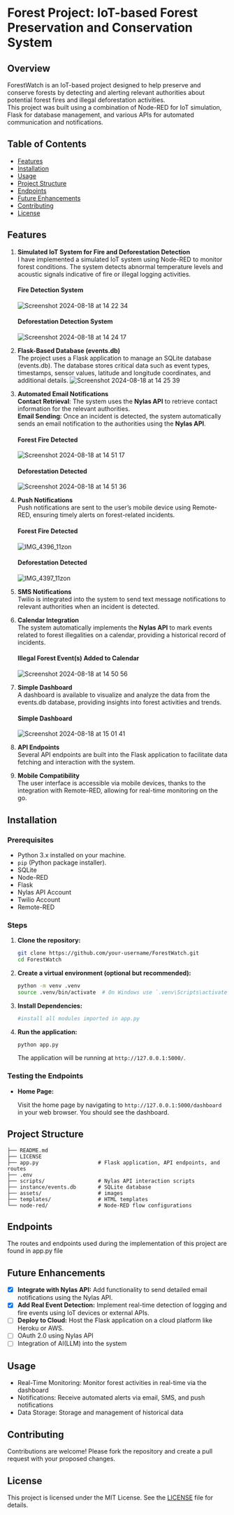 # Forest Project: IoT-based Forest Preservation and Conservation System

## Overview
ForestWatch is an IoT-based project designed to help preserve and conserve forests by detecting and alerting relevant authorities about potential forest fires and illegal deforestation activities. <br>
This project was built using a combination of Node-RED for IoT simulation, Flask for database management, and various APIs for automated communication and notifications.

## Table of Contents

- [Features](#features)
- [Installation](#installation)
- [Usage](#usage)
- [Project Structure](#project-structure)
- [Endpoints](#endpoints)
- [Future Enhancements](#future-enhancements)
- [Contributing](#contributing)
- [License](#license)

## Features
1. **Simulated IoT System for Fire and Deforestation Detection** <br>
I have implemented a simulated IoT system using Node-RED to monitor forest conditions. The system detects abnormal temperature levels and acoustic signals indicative of fire or illegal logging activities.
   #### Fire Detection System
   ![Screenshot 2024-08-18 at 14 22 34](https://github.com/user-attachments/assets/1cd9b04f-5f19-4122-8bdf-f4263502b18e)

   #### Deforestation Detection System
   ![Screenshot 2024-08-18 at 14 24 17](https://github.com/user-attachments/assets/2ce4dd8e-99e6-4af1-9603-b40513ec6b58)

   
2. **Flask-Based Database (events.db)** <br>
The project uses a Flask application to manage an SQLite database (events.db). The database stores critical data such as event types, timestamps, sensor values, latitude and longitude coordinates, and additional details.
![Screenshot 2024-08-18 at 14 25 39](https://github.com/user-attachments/assets/830517d8-eac3-4f18-b530-44a583fd651d)

3. **Automated Email Notifications** <br>
**Contact Retrieval**: The system uses the **Nylas API** to retrieve contact information for the relevant authorities. <br>
**Email Sending**: Once an incident is detected, the system automatically sends an email notification to the authorities using the **Nylas API**.
   #### Forest Fire Detected
   ![Screenshot 2024-08-18 at 14 51 17](https://github.com/user-attachments/assets/2406b5f0-b08c-49c1-9963-0e751b0ebda6)

   #### Deforestation Detected
   ![Screenshot 2024-08-18 at 14 51 36](https://github.com/user-attachments/assets/2debcb15-4165-48e0-af11-d9961c7e7051)

4. **Push Notifications** <br>
Push notifications are sent to the user’s mobile device using Remote-RED, ensuring timely alerts on forest-related incidents.
   #### Forest Fire Detected
   ![IMG_4396_11zon](https://github.com/user-attachments/assets/240701ec-445e-40c3-8d3f-0ae10779e915)

   #### Deforestation Detected
   ![IMG_4397_11zon](https://github.com/user-attachments/assets/c1958c6c-8ce1-423d-a390-00ecd7d68ddd)

   
5. **SMS Notifications** <br>
Twilio is integrated into the system to send text message notifications to relevant authorities when an incident is detected.
6. **Calendar Integration** <br>
The system automatically implements the **Nylas API** to mark events related to forest illegalities on a calendar, providing a historical record of incidents.

   #### Illegal Forest Event(s) Added to Calendar
   ![Screenshot 2024-08-18 at 14 50 56](https://github.com/user-attachments/assets/34102219-3a88-4270-a79b-8ba49bc3310c)


7. **Simple Dashboard** <br>
A dashboard is available to visualize and analyze the data from the events.db database, providing insights into forest activities and trends.

   #### Simple Dashboard
   ![Screenshot 2024-08-18 at 15 01 41](https://github.com/user-attachments/assets/2b0047f8-a928-439a-9d03-86b4d0851afb)

8. **API Endpoints** <br>
Several API endpoints are built into the Flask application to facilitate data fetching and interaction with the system.
9. **Mobile Compatibility** <br>
The user interface is accessible via mobile devices, thanks to the integration with Remote-RED, allowing for real-time monitoring on the go.

## Installation

### Prerequisites

- Python 3.x installed on your machine.
- `pip` (Python package installer).
- SQLite
- Node-RED
- Flask
- Nylas API Account
- Twilio Account
- Remote-RED

### Steps

1. **Clone the repository:**

   ```bash
   git clone https://github.com/your-username/ForestWatch.git
   cd ForestWatch
   ```

2. **Create a virtual environment (optional but recommended):**

   ```bash
   python -m venv .venv
   source .venv/bin/activate  # On Windows use `.venv\Scripts\activate`
   ```

3. **Install Dependencies:**
   ```Python
   #install all modules imported in app.py 
   ```

4. **Run the application:**

   ```bash
   python app.py
   ```

   The application will be running at `http://127.0.0.1:5000/`.

### Testing the Endpoints

- **Home Page:**

  Visit the home page by navigating to `http://127.0.0.1:5000/dashboard` in your web browser. You should see the dashboard.

## Project Structure

```
├── README.md
├── LICENSE
├── app.py                   # Flask application, API endpoints, and routes
├── .env
├── scripts/                 # Nylas API interaction scripts
├── instance/events.db       # SQLite database
├── assets/                  # images
├── templates/               # HTML templates
└── node-red/                # Node-RED flow configurations 
```

## Endpoints
The routes and endpoints used during the implementation of this project are found in app.py file

## Future Enhancements

- [x] **Integrate with Nylas API:** Add functionality to send detailed email notifications using the Nylas API.
- [x] **Add Real Event Detection:** Implement real-time detection of logging and fire events using IoT devices or external APIs.
- [ ] **Deploy to Cloud:** Host the Flask application on a cloud platform like Heroku or AWS.
- [ ] OAuth 2.0 using Nylas API
- [ ] Integration of AI(LLM) into the system

## Usage
- Real-Time Monitoring: Monitor forest activities in real-time via the dashboard
- Notifications: Receive automated alerts via email, SMS, and push notifications
- Data Storage: Storage and management of historical data

## Contributing

Contributions are welcome! Please fork the repository and create a pull request with your proposed changes.

## License

This project is licensed under the MIT License. See the [LICENSE](LICENSE) file for details.

